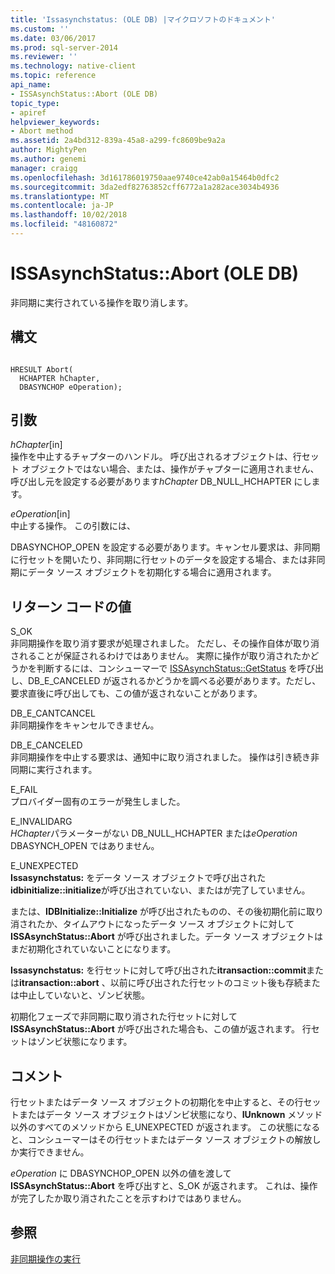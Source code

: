```yaml
---
title: 'Issasynchstatus: (OLE DB) |マイクロソフトのドキュメント'
ms.custom: ''
ms.date: 03/06/2017
ms.prod: sql-server-2014
ms.reviewer: ''
ms.technology: native-client
ms.topic: reference
api_name:
- ISSAsynchStatus::Abort (OLE DB)
topic_type:
- apiref
helpviewer_keywords:
- Abort method
ms.assetid: 2a4bd312-839a-45a8-a299-fc8609be9a2a
author: MightyPen
ms.author: genemi
manager: craigg
ms.openlocfilehash: 3d161786019750aae9740ce42ab0a15464b0dfc2
ms.sourcegitcommit: 3da2edf82763852cff6772a1a282ace3034b4936
ms.translationtype: MT
ms.contentlocale: ja-JP
ms.lasthandoff: 10/02/2018
ms.locfileid: "48160872"
---
```

# <a name="issasynchstatusabort-ole-db"></a>ISSAsynchStatus::Abort (OLE DB)
  非同期に実行されている操作を取り消します。  
  
## <a name="syntax"></a>構文  
  
```  
  
HRESULT Abort(  
  HCHAPTER hChapter,  
  DBASYNCHOP eOperation);  
```  
  
## <a name="arguments"></a>引数  
 *hChapter*[in]  
 操作を中止するチャプターのハンドル。 呼び出されるオブジェクトは、行セット オブジェクトではない場合、または、操作がチャプターに適用されません、呼び出し元を設定する必要があります*hChapter* DB_NULL_HCHAPTER にします。  
  
 *eOperation*[in]  
 中止する操作。 この引数には、  
  
 DBASYNCHOP_OPEN を設定する必要があります。キャンセル要求は、非同期に行セットを開いたり、非同期に行セットのデータを設定する場合、または非同期にデータ ソース オブジェクトを初期化する場合に適用されます。  
  
## <a name="return-code-values"></a>リターン コードの値  
 S_OK  
 非同期操作を取り消す要求が処理されました。 ただし、その操作自体が取り消されることが保証されるわけではありません。 実際に操作が取り消されたかどうかを判断するには、コンシューマーで [ISSAsynchStatus::GetStatus](issasynchstatus-getstatus-ole-db.md) を呼び出し、DB_E_CANCELED が返されるかどうかを調べる必要があります。ただし、要求直後に呼び出しても、この値が返されないことがあります。  
  
 DB_E_CANTCANCEL  
 非同期操作をキャンセルできません。  
  
 DB_E_CANCELED  
 非同期操作を中止する要求は、通知中に取り消されました。 操作は引き続き非同期に実行されます。  
  
 E_FAIL  
 プロバイダー固有のエラーが発生しました。  
  
 E_INVALIDARG  
 *HChapter*パラメーターがない DB_NULL_HCHAPTER または*eOperation* DBASYNCH_OPEN ではありません。  
  
 E_UNEXPECTED  
 **Issasynchstatus:** をデータ ソース オブジェクトで呼び出された**idbinitialize::initialize**が呼び出されていない、またはが完了していません。  
  
 または、**IDBInitialize::Initialize** が呼び出されたものの、その後初期化前に取り消されたか、タイムアウトになったデータ ソース オブジェクトに対して **ISSAsynchStatus::Abort** が呼び出されました。データ ソース オブジェクトはまだ初期化されていないことになります。  
  
 **Issasynchstatus:** を行セットに対して呼び出された**itransaction::commit**または**itransaction::abort** 、以前に呼び出された行セットのコミット後も存続または中止していないと、ゾンビ状態。  
  
 初期化フェーズで非同期に取り消された行セットに対して **ISSAsynchStatus::Abort** が呼び出された場合も、この値が返されます。 行セットはゾンビ状態になります。  
  
## <a name="remarks"></a>コメント  
 行セットまたはデータ ソース オブジェクトの初期化を中止すると、その行セットまたはデータ ソース オブジェクトはゾンビ状態になり、**IUnknown** メソッド以外のすべてのメソッドから E_UNEXPECTED が返されます。 この状態になると、コンシューマーはその行セットまたはデータ ソース オブジェクトの解放しか実行できません。  
  
 *eOperation* に DBASYNCHOP_OPEN 以外の値を渡して **ISSAsynchStatus::Abort** を呼び出すと、S_OK が返されます。 これは、操作が完了したか取り消されたことを示すわけではありません。  
  
## <a name="see-also"></a>参照  
 [非同期操作の実行](../native-client/features/performing-asynchronous-operations.md)  
  
  
